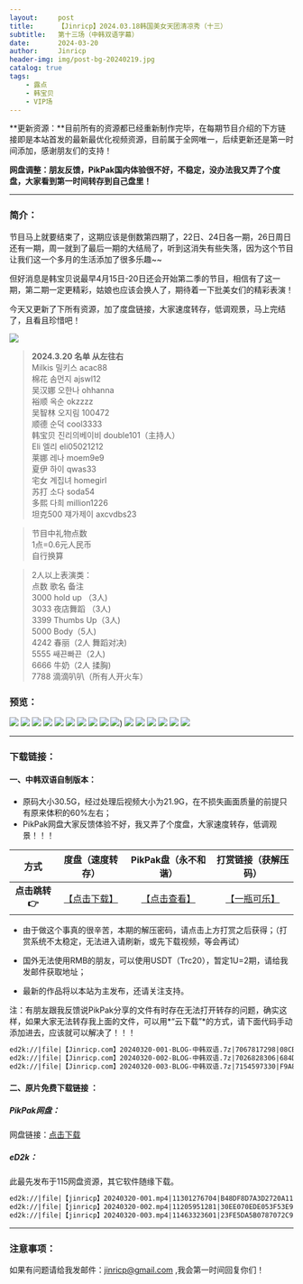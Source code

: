 ```yaml
---
layout:     post
title:      【Jinricp】2024.03.18韩国美女天团清凉秀（十三）
subtitle:   第十三场（中韩双语字幕）
date:       2024-03-20
author:     Jinricp
header-img: img/post-bg-20240219.jpg
catalog: true
tags:
    - 露点
    - 韩宝贝
    - VIP场
---
```


**更新资源：**目前所有的资源都已经重新制作完毕，在每期节目介绍的下方链接即是本站首发的最新最优化视频资源，目前属于全网唯一，后续更新还是第一时间添加，感谢朋友们的支持！

**网盘调整：朋友反馈，PikPak国内体验很不好，不稳定，没办法我又弄了个度盘，大家看到第一时间转存到自己盘里！**

---

### 简介：

节目马上就要结束了，这期应该是倒数第四期了，22日、24日各一期，26日周日还有一期，周一就到了最后一期的大结局了，听到这消失有些失落，因为这个节目让我们这一个多月的生活添加了很多乐趣~~

但好消息是韩宝贝说最早4月15日-20日还会开始第二季的节目，相信有了这一期，第二期一定更精彩，姑娘也应该会换人了，期待着一下批美女们的精彩表演！

今天又更新了下所有资源，加了度盘链接，大家速度转存，低调观景，马上完结了，且看且珍惜吧！

![](https://www.imgccc.com/2024/03/22/3ce95b43a4ce0.png)

> **2024.3.20 名单 从左往右**<br>
>Milkis 밀키스 acac88<br>
>棉花 솜먼지 ajswl12<br>
>吴汉娜 오한나 ohhanna<br>
>裕顺 옥순 okzzzz<br>
>吴智林 오지림 100472<br>
>顺德 순덕 cool3333<br>
>韩宝贝 진리의베이비 double101（主持人）<br>
>Eli 엘리 eli05021212<br>
>莱娜 레나 moem9e9<br>
>夏伊 하이 qwas33<br>
>宅女 계집녀 homegirl<br>
>苏打 소다 soda54<br>
>多熙 다희 million1226<br>
>坦克500 쟤가제이 axcvdbs23<br>

>节目中礼物点数<br>
>1点=0.6元人民币<br>
>自行换算<br>

>2人以上表演类：<br>
>点数 歌名 备注<br>
>3000 hold up （3人)<br>
>3033 夜店舞蹈 （3人)<br>
>3399 Thumbs Up（3人)<br>
>5000 Body（5人)<br>
>4242 春丽（2人 舞蹈对决)<br>
>5555 쌔끈빠끈（2人)<br>
>6666 牛奶（2人 揉胸)<br>
>7788 滴滴叭叭（所有人开火车）<br>

### 预览：

![](https://www.imgccc.com/2024/03/22/58b8d30efe2e9.jpg)
![](https://www.imgccc.com/2024/03/22/381874eb70548.jpg)
![](https://www.imgccc.com/2024/03/22/4302ea8258eb6.jpg)
![](https://www.imgccc.com/2024/03/22/261fa8fc4a427.gif)
![](https://www.imgccc.com/2024/03/22/b7d610bdd7a22.gif)
![](https://www.imgccc.com/2024/03/22/5ecb6fbc749d3.gif)
![](https://www.imgccc.com/2024/03/22/e89d68780d2e2.gif)
![](https://www.imgccc.com/2024/03/22/d0caec78d9c4b.gif)
![](https://www.imgccc.com/2024/03/22/0b8e94ce0ca88.gif)
![](https://www.imgccc.com/2024/03/22/4995428ab35e9.gif))
![](https://www.imgccc.com/2024/03/22/3d895ed05ef54.gif)
![](https://www.imgccc.com/2024/03/22/8e5be80cd1a27.gif)
![](https://www.imgccc.com/2024/03/22/f4cff4a0135e7.gif)
![](https://www.imgccc.com/2024/03/22/153c5ea8fc815.gif)
![](https://www.imgccc.com/2024/03/22/e0f5718070d51.gif)
![](https://www.imgccc.com/2024/03/22/e5c180ab5368c.gif)


------

### 下载链接：

#### 一、中韩双语自制版本：

+ 原码大小30.5G，经过处理后视频大小为21.9G，在不损失画面质量的前提只有原来体积的60%左右；
+ PikPak网盘大家反馈体验不好，我又弄了个度盘，大家速度转存，低调观景！！！

|     方式      |                       度盘（速度转存）                       |                     PikPak盘（永不和谐）                     |                   打赏链接（获解压码）                   |
| :-----------: | :----------------------------------------------------------: | :----------------------------------------------------------: | :------------------------------------------------------: |
| **点击跳转👉** | [【点击下载】](https://pan.baidu.com/s/1TvKstMyHS7_AB-T_PQ2IVQ?pwd=8888) | [【点击查看】](https://mypikpak.com/s/VNtZBErmmBtni7cd29syhMJ-o1) | [【一瓶可乐】](https://kkl.mileifk.com/details/2EBF7FA5) |


+ 由于做这个事真的很辛苦，本期的解压密码，请点击上方打赏之后获得；（打赏系统不太稳定，无法进入请刷新，或先下载视频，等会再试）

+ 国外无法使用RMB的朋友，可以使用USDT（Trc20），暂定1U=2期，请给我发邮件获取地址；

+ 最新的作品将以本站为主发布，还请关注支持。

注：有朋友跟我反馈说PikPak分享的文件有时存在无法打开转存的问题，确实这样，如果大家无法转存我上面的文件，可以用*“云下载”*的方式，请下面代码手动添加进去，应该就可以解决了！！！

  ```txt
ed2k://|file|【Jinricp.com】20240320-001-BLOG-中韩双语.7z|7067817298|08CB6FA9DE59150400F60838FBBCD39E|/
ed2k://|file|【Jinricp.com】20240320-002-BLOG-中韩双语.7z|7026828306|684D5C17444AD1A36D24539F3E3C2BAC|/
ed2k://|file|【Jinricp.com】20240320-003-BLOG-中韩双语.7z|7154597330|F9A8B6A123A917983F4DDBB1A122692F|/
  ```



#### 二、原片免费下载链接 ：

##### PikPak网盘：

网盘链接：[点击下载](https://mypikpak.com/s/VNtZBnh2eBgDiUWawFNfcWfqo1)

##### eD2k：

此最先发布于115网盘资源，其它软件随缘下载。

```txt
ed2k://|file|【jinricp】20240320-001.mp4|11301276704|B48DF8D7A3D2720A11E801008581D66C|/
ed2k://|file|【jinricp】20240320-002.mp4|11205951281|30EE070EDE053F53E9DED1C771A0B432|/
ed2k://|file|【jinricp】20240320-003.mp4|11463323601|23FE5DA5B0787072C96A20DF6E78C5FB|/
```

------

### 注意事项：


如果有问题请给我发邮件：jinricp@gmail.com ,我会第一时间回复你们！